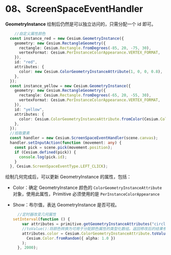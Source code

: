 # 08、ScreenSpaceEventHandler

**GeometryInstance** 绘制后仍然是可以独立访问的，只需分配一个 id 即可。

```typescript
    //自定义属性颜色
  const instance_red = new Cesium.GeometryInstance({
    geometry: new Cesium.RectangleGeometry({
      rectangle: Cesium.Rectangle.fromDegrees(-85, 20, -75, 30),
      vertexFormat: Cesium.PerInstanceColorAppearance.VERTEX_FORMAT,
    }),
    id: "red",
    attributes: {
      color: new Cesium.ColorGeometryInstanceAttribute(1, 0, 0, 0.8),
    },
  });
  const instance_yellow = new Cesium.GeometryInstance({
    geometry: new Cesium.RectangleGeometry({
      rectangle: Cesium.Rectangle.fromDegrees(-65, 20, -55, 30),
      vertexFormat: Cesium.PerInstanceColorAppearance.VERTEX_FORMAT,
    }),
    id: "yellow",
    attributes: {
      color: Cesium.ColorGeometryInstanceAttribute.fromColor(Cesium.Color.AQUA),
    },
  });
  //拾取要素
  const handler = new Cesium.ScreenSpaceEventHandler(scene.canvas);
  handler.setInputAction(function (movement: any) {
    const pick = scene.pick(movement.position);
    if (Cesium.defined(pick)) {
      console.log(pick.id);
    }
  }, Cesium.ScreenSpaceEventType.LEFT_CLICK);
```

绘制几何完成后，可以更新 GeometryInstance 的属性，包括：

- Color：确定 GeometryInstance 颜色的 `ColorGeometryInstanceAttribute` 对象，使用此属性，Primitive 必须使用的是 `PerInstanceColorAppearance`

- Show：布尔值，表达 GeometryInstance 是否可视。

  ```typescript
    //定时器改变几何属性
  setInterval(function () {
      var attributes = primitive.getGeometryInstanceAttributes("circle");
      //toValue():将颜色转换为可用于分配颜色属性的类型化数组。返回修改后的结果参数或新实例（如果未定义结果）。
      attributes.color = Cesium.ColorGeometryInstanceAttribute.toValue(
        Cesium.Color.fromRandom({ alpha: 1.0 })
      );
    }, 2000);
  ```

